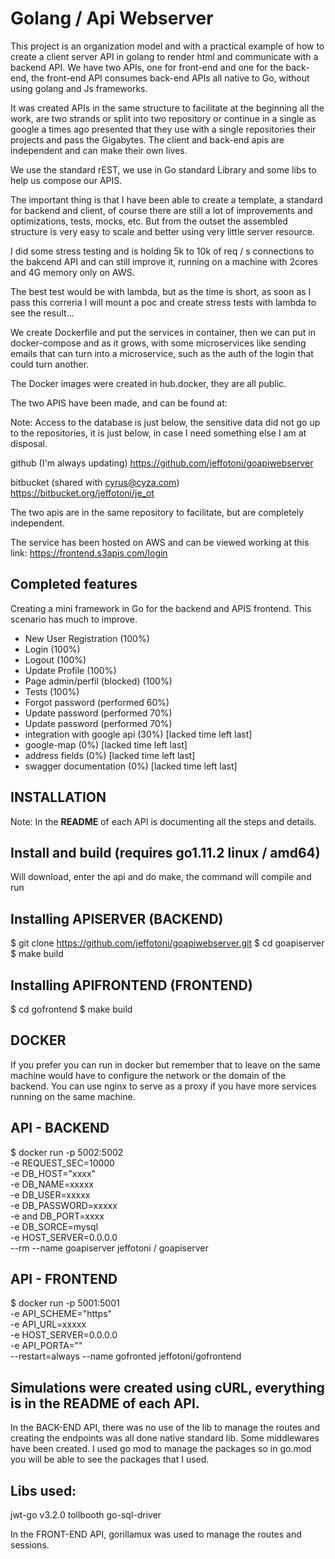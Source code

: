 # Golang / Api Webserver

This project is an organization model and with a practical example of how to create a client server API in golang to render html and communicate with a backend API.
We have two APIs, one for front-end and one for the back-end, the front-end API consumes back-end APIs all native to Go, without using golang and Js frameworks.

It was created APIs in the same structure to facilitate at the beginning all the work, are two strands or split into two repository or continue in a single as google a times ago presented that they use with a single repositories their projects and pass the Gigabytes. The client and back-end apis are independent and can make their own lives. 

We use the standard rEST, we use in Go standard Library and some libs to help us compose our APIS. 

The important thing is that I have been able to create a template, a standard for backend and client, of course there are still a lot of improvements and optimizations, tests, mocks, etc. But from the outset the assembled structure is very easy to scale and better using very little server resource. 

I did some stress testing and is holding 5k to 10k of req / s connections to the bakcend API and can still improve it, running on a machine with 2cores and 4G memory only on AWS. 

The best test would be with lambda, but as the time is short, as soon as I pass this correria I will mount a poc and create stress tests with lambda to see the result...

We create Dockerfile and put the services in container, then we can put in docker-compose and as it grows, with some microservices like sending emails that can turn into a microservice, such as the auth of the login that could turn another.

The Docker images were created in hub.docker, they are all public.

The two APIS have been made, and can be found at:

Note: Access to the database is just below, the sensitive data did not go up to
the repositories, it is just below, in case I need something else I am at disposal.

github (I'm always updating)
https://github.com/jeffotoni/goapiwebserver

bitbucket (shared with cyrus@cyza.com)
https://bitbucket.org/jeffotoni/je_ot

The two apis are in the same repository to facilitate, but are completely independent.

The service has been hosted on AWS and can be viewed working at this link: https://frontend.s3apis.com/login

## Completed features

Creating a mini framework in Go for the backend and APIS frontend.
This scenario has much to improve.

- New User Registration 			(100%)
- Login 							(100%)
- Logout 							(100%)
- Update Profile 					(100%)
- Page admin/perfil (blocked) 		(100%)
- Tests (100%)
- Forgot password 					(performed 60%)
- Update password 					(performed 70%)
- Update password 					(performed 70%)
- integration with google api 		(30%) [lacked time left last]
- google-map 						(0%) [lacked time left last]
- address fields 					(0%) [lacked time left last]
- swagger documentation 			(0%) [lacked time left last]

## INSTALLATION
Note: In the **README** of each API is documenting all the steps and details.

## Install and build (requires go1.11.2 linux / amd64)
Will download, enter the api and do make, the command will compile and run

## Installing APISERVER (BACKEND)
$ git clone https://github.com/jeffotoni/goapiwebserver.git
$ cd goapiserver
$ make build

## Installing APIFRONTEND (FRONTEND)
$ cd gofrontend
$ make build

## DOCKER
If you prefer you can run in docker but remember that to leave on the same machine would 
have to configure the network or the domain of the backend.
You can use nginx to serve as a proxy if you have more services running on the same machine.

## API - BACKEND
$ docker run -p 5002:5002  \
-e REQUEST_SEC=10000 \
-e DB_HOST="xxxx" \
-e DB_NAME=xxxxx  \
-e DB_USER=xxxxx \
-e DB_PASSWORD=xxxxx \
-e and DB_PORT=xxxx \
-e DB_SORCE=mysql \
-e HOST_SERVER=0.0.0.0 \
--rm --name goapiserver jeffotoni / goapiserver

## API - FRONTEND
$ docker run -p 5001:5001 \
-e API_SCHEME="https" \
-e API_URL=xxxxx \
-e HOST_SERVER=0.0.0.0 \
-e API_PORTA="" \
--restart=always --name gofronted jeffotoni/gofrontend

## Simulations were created using cURL, everything is in the README of each API.

In the BACK-END API, there was no use of the lib to manage
the routes and creating the endpoints was all done native standard lib.
Some middlewares have been created.
I used go mod to manage the packages so in go.mod you will be able to see
the packages that I used.

## Libs used:
jwt-go v3.2.0
tollbooth
go-sql-driver

In the FRONT-END API, gorillamux was used to manage the routes and sessions.